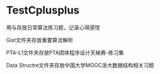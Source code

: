 # TestCplusplus
用与存放日常算法练习题，记录心得感悟

Gist文件夹存放重要算法解析

PTA-L1文件夹存放PTA团体程序设计天梯赛-练习集

Data Structre文件夹存放中国大学MOOC浙大数据结构相关习题

